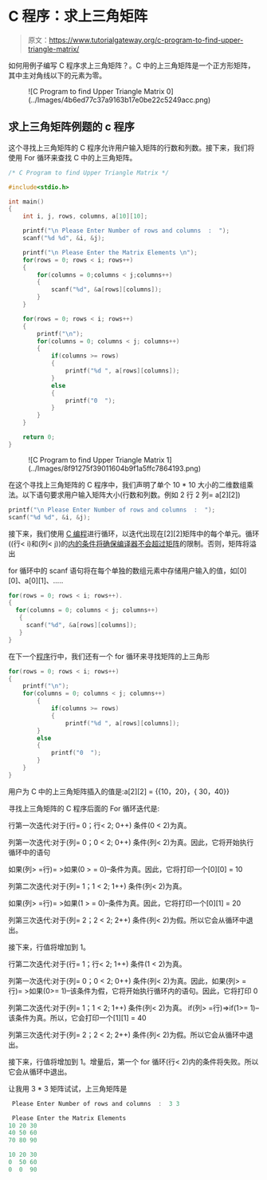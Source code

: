 # C 程序：求上三角矩阵

> 原文：<https://www.tutorialgateway.org/c-program-to-find-upper-triangle-matrix/>

如何用例子编写 C 程序求上三角矩阵？。C 中的上三角矩阵是一个正方形矩阵，其中主对角线以下的元素为零。

<figure class="wp-block-image">![C Program to find Upper Triangle Matrix 0](../Images/4b6ed77c37a9163b17e0be22c5249acc.png)</figure>

## 求上三角矩阵例题的 c 程序

这个寻找上三角矩阵的 C 程序允许用户输入矩阵的行数和列数。接下来，我们将使用 For 循环来查找 C 中的上三角矩阵。

```c
/* C Program to find Upper Triangle Matrix */

#include<stdio.h>

int main()
{
 	int i, j, rows, columns, a[10][10];

 	printf("\n Please Enter Number of rows and columns  :  ");
 	scanf("%d %d", &i, &j);

 	printf("\n Please Enter the Matrix Elements \n");
 	for(rows = 0; rows < i; rows++)
  	{
   		for(columns = 0;columns < j;columns++)
    	{
      		scanf("%d", &a[rows][columns]);
    	}
  	}

 	for(rows = 0; rows < i; rows++)
  	{
  		printf("\n");
   		for(columns = 0; columns < j; columns++)
    	{
    		if(columns >= rows)
    		{
    			printf("%d ", a[rows][columns]);
			}
			else
			{
				printf("0  ");
			}
   	 	}
  	}

 	return 0;
}
```

<figure class="wp-block-image">![C Program to find Upper Triangle Matrix 1](../Images/8f91275f39011604b9f1a5ffc7864193.png)</figure>

在这个寻找上三角矩阵的 C 程序中，我们声明了单个 10 * 10 大小的二维数组乘法。以下语句要求用户输入矩阵大小(行数和列数。例如 2 行 2 列= a[2][2])

```c
printf("\n Please Enter Number of rows and columns  :  ");
scanf("%d %d", &i, &j);
```

接下来，我们使用 [C 编程](https://www.tutorialgateway.org/c-programming/)进行循环，以迭代出现在[2][2]矩阵中的每个单元。循环((行< i)和(列< j))的[内的条件将确保编译器不会超过](https://www.tutorialgateway.org/for-loop-in-c-programming/)[矩阵](https://www.tutorialgateway.org/two-dimensional-array-in-c/)的限制。否则，矩阵将溢出

for 循环中的 scanf 语句将在每个单独的数组元素中存储用户输入的值，如[0][0]、a[0][1]、…..

```c
for(rows = 0; rows < i; rows++).
{
  for(columns = 0; columns < j; columns++)
   {
     scanf("%d", &a[rows][columns]);
   }
}
```

在下一个[程序](https://www.tutorialgateway.org/c-programming-examples/)行中，我们还有一个 for 循环来寻找矩阵的上三角形

```c
for(rows = 0; rows < i; rows++)
{
	printf("\n");
	for(columns = 0; columns < j; columns++)
    	{
    		if(columns >= rows)
    		{
    			printf("%d ", a[rows][columns]);
		}
		else
		{
			printf("0  ");
		}
 	}
}
```

用户为 C 中的上三角矩阵插入的值是:a[2][2] = {{10，20}，{ 30，40}}

寻找上三角矩阵的 C 程序后面的 For 循环迭代是:

行第一次迭代:对于(行= 0；行< 2; 0++)
条件(0 < 2)为真。

列第一次迭代:对于(列= 0；0 < 2; 0++)
条件(列< 2)为真。因此，它将开始执行循环中的语句

如果(列> =行)= >如果(0 > = 0)–条件为真。因此，它将打印一个[0][0] = 10

列第二次迭代:对于(列= 1；1 < 2; 1++)
条件(列< 2)为真。

如果(列> =行)= >如果(1 > = 0)–条件为真。因此，它将打印一个[0][1] = 20

列第三次迭代:对于(列= 2；2 < 2; 2++)
条件(列< 2)为假。所以它会从循环中退出。

接下来，行值将增加到 1。

行第二次迭代:对于(行= 1；行< 2; 1++)
条件(1 < 2)为真。

列第一次迭代:对于(列= 0；0 < 2; 0++)
条件(列< 2)为真。因此，如果(列> =行)= >如果(0>= 1)–该条件为假，它将开始执行循环内的语句。因此，它将打印 0

列第二次迭代:对于(列= 1；1 < 2; 1++)
条件(列< 2)为真。
if(列> =行)=>if(1>= 1)–该条件为真。所以，它会打印一个[1][1] = 40

列第三次迭代:对于(列= 2；2 < 2; 2++)
条件(列< 2)为假。所以它会从循环中退出。

接下来，行值将增加到 1。增量后，第一个 for 循环(行< 2)内的条件将失败。所以它会从循环中退出。

让我用 3 * 3 矩阵试试，上三角矩阵是

```c
 Please Enter Number of rows and columns  :  3 3

 Please Enter the Matrix Elements 
10 20 30
40 50 60
70 80 90

10 20 30 
0  50 60 
0  0  90 
```